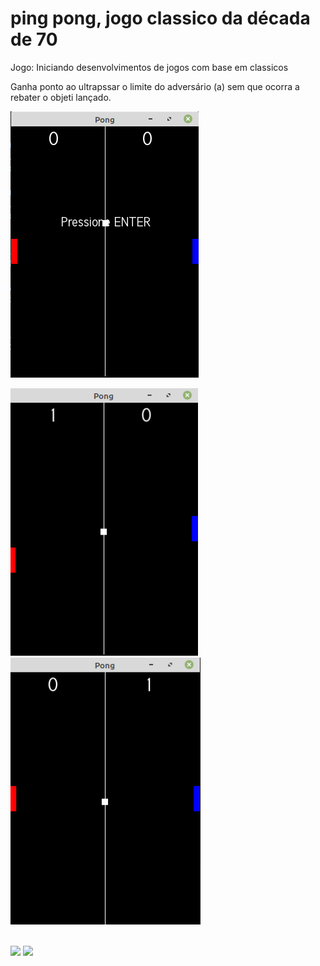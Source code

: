 # ping pong, jogo classico da década de 70

Jogo:
Iniciando desenvolvimentos de jogos com base em classicos 



Ganha ponto ao ultrapssar o limite do adversário (a) sem que ocorra a rebater o objeti lançado.

![](https://raw.githubusercontent.com/cardosource/PingPong/main/inicio.png)
<div>
    <img src="https://raw.githubusercontent.com/cardosource/PingPong/main/pontoplay1.png" width="300"/>
  
 <img src="https://raw.githubusercontent.com/cardosource/PingPong/main/pontoplay2.png" width="304" />
  
</div>

<br/>

![](https://img.shields.io/badge/c%2B%2B-9.4.0-blue)
![](https://img.shields.io/badge/sfml-2.5.1-yellow)
